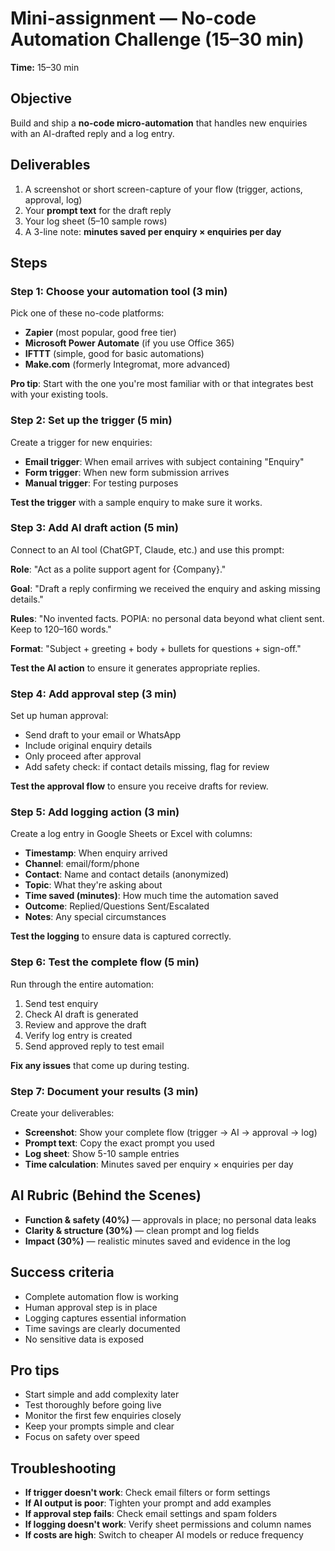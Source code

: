 # Mini-assignment — No-code Automation Challenge (15–30 min)

**Time:** 15–30 min

## Objective
Build and ship a **no-code micro-automation** that handles new enquiries with an AI-drafted reply and a log entry.

## Deliverables
1. A screenshot or short screen-capture of your flow (trigger, actions, approval, log)
2. Your **prompt text** for the draft reply
3. Your log sheet (5–10 sample rows)
4. A 3-line note: **minutes saved per enquiry × enquiries per day**

## Steps

### Step 1: Choose your automation tool (3 min)
Pick one of these no-code platforms:
- **Zapier** (most popular, good free tier)
- **Microsoft Power Automate** (if you use Office 365)
- **IFTTT** (simple, good for basic automations)
- **Make.com** (formerly Integromat, more advanced)

**Pro tip**: Start with the one you're most familiar with or that integrates best with your existing tools.

### Step 2: Set up the trigger (5 min)
Create a trigger for new enquiries:
- **Email trigger**: When email arrives with subject containing "Enquiry"
- **Form trigger**: When new form submission arrives
- **Manual trigger**: For testing purposes

**Test the trigger** with a sample enquiry to make sure it works.

### Step 3: Add AI draft action (5 min)
Connect to an AI tool (ChatGPT, Claude, etc.) and use this prompt:

**Role**: "Act as a polite support agent for {Company}."

**Goal**: "Draft a reply confirming we received the enquiry and asking missing details."

**Rules**: "No invented facts. POPIA: no personal data beyond what client sent. Keep to 120–160 words."

**Format**: "Subject + greeting + body + bullets for questions + sign-off."

**Test the AI action** to ensure it generates appropriate replies.

### Step 4: Add approval step (3 min)
Set up human approval:
- Send draft to your email or WhatsApp
- Include original enquiry details
- Only proceed after approval
- Add safety check: if contact details missing, flag for review

**Test the approval flow** to ensure you receive drafts for review.

### Step 5: Add logging action (3 min)
Create a log entry in Google Sheets or Excel with columns:
- **Timestamp**: When enquiry arrived
- **Channel**: email/form/phone
- **Contact**: Name and contact details (anonymized)
- **Topic**: What they're asking about
- **Time saved (minutes)**: How much time the automation saved
- **Outcome**: Replied/Questions Sent/Escalated
- **Notes**: Any special circumstances

**Test the logging** to ensure data is captured correctly.

### Step 6: Test the complete flow (5 min)
Run through the entire automation:
1. Send test enquiry
2. Check AI draft is generated
3. Review and approve the draft
4. Verify log entry is created
5. Send approved reply to test email

**Fix any issues** that come up during testing.

### Step 7: Document your results (3 min)
Create your deliverables:
- **Screenshot**: Show your complete flow (trigger → AI → approval → log)
- **Prompt text**: Copy the exact prompt you used
- **Log sheet**: Show 5-10 sample entries
- **Time calculation**: Minutes saved per enquiry × enquiries per day

## AI Rubric (Behind the Scenes)
- **Function & safety (40%)** — approvals in place; no personal data leaks
- **Clarity & structure (30%)** — clean prompt and log fields
- **Impact (30%)** — realistic minutes saved and evidence in the log

## Success criteria
- Complete automation flow is working
- Human approval step is in place
- Logging captures essential information
- Time savings are clearly documented
- No sensitive data is exposed

## Pro tips
- Start simple and add complexity later
- Test thoroughly before going live
- Monitor the first few enquiries closely
- Keep your prompts simple and clear
- Focus on safety over speed

## Troubleshooting
- **If trigger doesn't work**: Check email filters or form settings
- **If AI output is poor**: Tighten your prompt and add examples
- **If approval step fails**: Check email settings and spam folders
- **If logging doesn't work**: Verify sheet permissions and column names
- **If costs are high**: Switch to cheaper AI models or reduce frequency